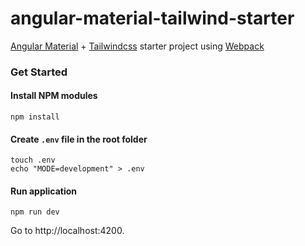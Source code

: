 # angular-material-tailwind-starter

[Angular Material](https://material.angular.io/) + [Tailwindcss](https://tailwindcss.com/) starter project using [Webpack](https://webpack.js.org/)

### Get Started

#### Install NPM modules
```
npm install
```

#### Create `.env` file in the root folder
```
touch .env
echo "MODE=development" > .env
```

#### Run application
```
npm run dev
```
Go to http://localhost:4200.